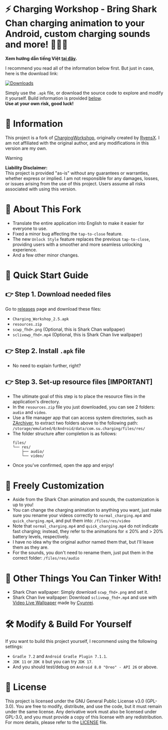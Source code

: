 # ⚡ Charging Workshop - Bring Shark Chan charging animation to your Android, custom charging sounds and more! 🦈🦈🦈

**Xem hướng dẫn tiếng Việt [tại đây](https://github.com/YunyiKovsha/Charging_Workshop/blob/master/README_VIE.md).**

I recommend you read all of the information below first. But just in case, here is the download link:

[![Downloads](https://img.shields.io/github/downloads/YunyiKovsha/Charging_Workshop/total)](https://github.com/YunyiKovsha/Charging_Workshop/releases/)

Simply use the `.apk` file, or download the source code to explore and modify it yourself. Build information is provided [below](https://github.com/YunyiKovsha/Charging_Workshop#%EF%B8%8F-modify--build-for-yourself).  
**Use at your own risk, good luck!**

# 📌 Information

This project is a fork of [ChargingWorkshop](https://github.com/RyensX/ChargingWorkshop), originally created by [RyensX](https://github.com/RyensX). I am not affiliated with the original author, and any modifications in this version are my own.

> [!WARNING]
> **Liability Disclaimer:**  
> This project is provided "as-is" without any guarantees or warranties, whether express or implied. I am not responsible for any damages, losses, or issues arising from the use of this project. Users assume all risks associated with using this version.

# 📝 About This Fork

- Translate the entire application into English to make it easier for everyone to use.
- Fixed a minor bug affecting the `tap-to-close` feature.
- The new `Unlock Style` feature replaces the previous `tap-to-close`, providing users with a smoother and more seamless unlocking experience.
- And a few other minor changes.

# 🚀 Quick Start Guide

## 👉 Step 1. Download needed files

Go to [releases](https://github.com/YunyiKovsha/Charging_Workshop/releases/) page and download these files:
- `Charging_Workshop_2.5.apk`
- `resources.zip`
- `scwp_fhd+.png` (Optional, this is Shark Chan wallpaper)
- `sclivewp_fhd+.mp4` (Optional, this is Shark Chan live wallpaper)

## 👉 Step 2. Install `.apk` file

- No need to explain further, right?

## 👉 Step 3. Set-up resource files [IMPORTANT]

- The ultimate goal of this step is to place the resource files in the application's directory.
- In the `resources.zip` file you just downloaded, you can see 2 folders: `audio` and `video`.
- Use a file manager app that can access system directories, such as [ZArchiver](https://play.google.com/store/apps/details?id=ru.zdevs.zarchiver), to extract two folders above to the following path:
  `/storage/emulated/0/Android/data/com.su.charging/files/res/`
- The folder structure after completion is as follows:
  ```
  files/
  └── res/
      ├── audio/
      └── video/
  ```
- Once you've confirmed, open the app and enjoy!

# 🎨 Freely Customization

- Aside from the Shark Chan animation and sounds, the customization is up to you!
- You can change the charging animation to anything you want, just make sure you rename your videos correctly to `normal_charging.mp4` and `quick_charging.mp4`, and put them into: `/files/res/video`
- Note that `normal_charging.mp4` and `quick_charging.mp4` do not indicate fast charging; instead, they refer to the animations for ≤ 20% and > 20% battery levels, respectively.
- I have no idea why the original author named them that, but I’ll leave them as they are.
- For the sounds, you don't need to rename them, just put them in the correct folder: `/files/res/audio`

# 🧩 Other Things You Can Tinker With!

- Shark Chan wallpaper: Simply download `scwp_fhd+.png` and set it.
- Shark Chan live wallpaper: Download `sclivewp_fhd+.mp4` and use with [Video Live Wallpaper](https://github.com/cyunrei/Video-Live-Wallpaper) made by [Cyunrei](https://github.com/cyunrei).

# 🛠️ Modify & Build For Yourself

If you want to build this project yourself, I recommend using the following settings:
- `Gradle 7.2` and `Android Gradle Plugin 7.1.1`.
- `JDK 11` or `JDK 8` but you can try `JDK 17`.
- And you should test/debug on `Android 8.0 "Oreo" - API 26` or above.

# 📄 License

This project is licensed under the GNU General Public License v3.0 (GPL-3.0). You are free to modify, distribute, and use the code, but it must remain under the same license. Any derivative work must also be licensed under GPL-3.0, and you must provide a copy of this license with any redistribution. For more details, please refer to the [LICENSE](https://github.com/YunyiKovsha/Charging_Workshop/blob/master/LICENSE) file.

